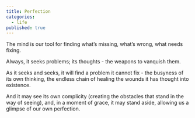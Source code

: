 ```yaml
---
title: Perfection
categories:
  - life
published: true
---
```


The mind
is our tool
for finding
what’s missing,
what’s wrong,
what needs fixing.

Always,
it seeks problems;
its thoughts -
the weapons
to vanquish them.

As it seeks and seeks,
it will find a problem
it cannot fix -
the busyness
of its own thinking,
the endless chain
of healing
the wounds
it has thought
into existence.

And it may see
its own complicity
(creating the obstacles
that stand in the way
of seeing),
and, in a moment of grace,
it may stand aside,
allowing us a glimpse
of our own perfection.
